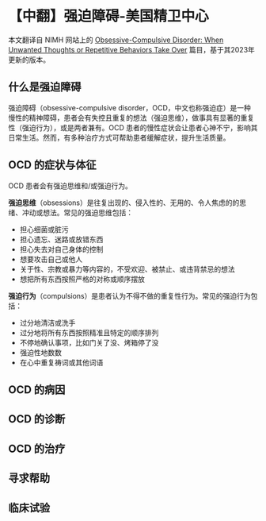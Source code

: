 # 【中翻】强迫障碍-美国精卫中心

本文翻译自 NIMH 网站上的 [Obsessive-Compulsive Disorder: When Unwanted Thoughts or Repetitive Behaviors Take Over](https://www.nimh.nih.gov/health/publications/obsessive-compulsive-disorder-when-unwanted-thoughts-or-repetitive-behaviors-take-over) 篇目，基于其2023年更新的版本。

<!--本文预计阅读时间5分钟。-->

## 什么是强迫障碍

强迫障碍（obsessive-compulsive disorder，OCD，中文也称强迫症）是一种慢性的精神障碍，患者会有失控且重复的想法（强迫思维），做事具有显著的重复性（强迫行为），或是两者兼有。OCD 患者的慢性症状会让患者心神不宁，影响其日常生活。然而，有多种治疗方式可帮助患者缓解症状，提升生活质量。

## OCD 的症状与体征

OCD 患者会有强迫思维和/或强迫行为。

**强迫思维**（obsessions）是往复出现的、侵入性的、无用的、令人焦虑的的思绪、冲动或想法。常见的强迫思维包括：

- 担心细菌或脏污
- 担心遗忘、迷路或放错东西
- 担心失去对自己身体的控制
- 想要攻击自己或他人
- 关于性、宗教或暴力等内容的，不受欢迎、被禁止、或违背禁忌的想法
- 想把所有东西按照严格的对称或顺序摆放

**强迫行为**（compulsions）是患者认为不得不做的重复性行为。常见的强迫行为包括：

- 过分地清洁或洗手
- 过分地将所有东西按照精准且特定的顺序排列
- 不停地确认事项，比如门关了没、烤箱停了没
- 强迫性地数数
- 在心中重复祷词或其他词语

## OCD 的病因

## OCD 的诊断

## OCD 的治疗

## 寻求帮助

## 临床试验